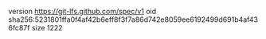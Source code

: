 version https://git-lfs.github.com/spec/v1
oid sha256:5231801ffa0f4af42b6eff8f3f7a86d742e8059ee6192499d691b4af436fc87f
size 1222
